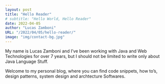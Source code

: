 ```yaml
---
layout: post
title: "Hello Reader"
# subtitle: "Hello World, Hello Reader"
date: 2022-04-05
author: "Lucas Zamboni"
URL: "/2022/04/05/hello-reader/"
image: "img/contact-bg.jpg"
---
```


My name is Lucas Zamboni and I’ve been working with Java and Web Technologies for over 7 years, but I should not be limited to write only about Java Language Stuff.

Welcome to my personal blog, where you can find code snippets, how to’s, design patterns, system design and archtecture Softwares.

